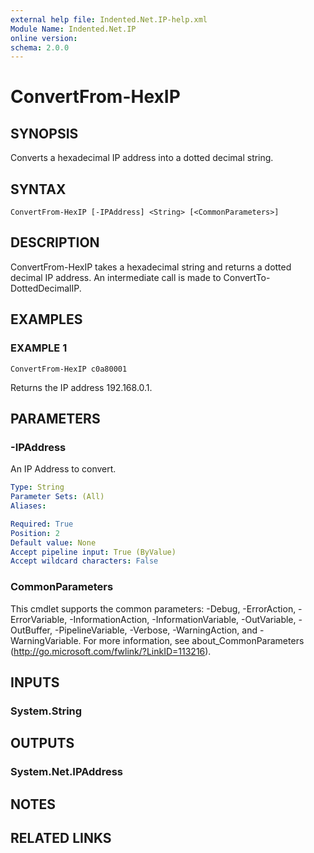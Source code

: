 ```yaml
---
external help file: Indented.Net.IP-help.xml
Module Name: Indented.Net.IP
online version:
schema: 2.0.0
---
```


# ConvertFrom-HexIP

## SYNOPSIS
Converts a hexadecimal IP address into a dotted decimal string.

## SYNTAX

```
ConvertFrom-HexIP [-IPAddress] <String> [<CommonParameters>]
```

## DESCRIPTION
ConvertFrom-HexIP takes a hexadecimal string and returns a dotted decimal IP address.
An intermediate call is made to ConvertTo-DottedDecimalIP.

## EXAMPLES

### EXAMPLE 1
```
ConvertFrom-HexIP c0a80001
```

Returns the IP address 192.168.0.1.

## PARAMETERS

### -IPAddress
An IP Address to convert.

```yaml
Type: String
Parameter Sets: (All)
Aliases:

Required: True
Position: 2
Default value: None
Accept pipeline input: True (ByValue)
Accept wildcard characters: False
```

### CommonParameters
This cmdlet supports the common parameters: -Debug, -ErrorAction, -ErrorVariable, -InformationAction, -InformationVariable, -OutVariable, -OutBuffer, -PipelineVariable, -Verbose, -WarningAction, and -WarningVariable.
For more information, see about_CommonParameters (http://go.microsoft.com/fwlink/?LinkID=113216).

## INPUTS

### System.String
## OUTPUTS

### System.Net.IPAddress
## NOTES

## RELATED LINKS
